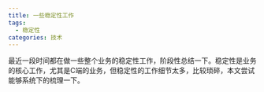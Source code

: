 ```yaml
---
title: 一些稳定性工作
tags:
  - 稳定性
categories: 技术
---
```


最近一段时间都在做一些整个业务的稳定性工作，阶段性总结一下。稳定性是业务的核心工作，尤其是C端的业务，但稳定性的工作细节太多，比较琐碎，本文尝试能够系统下的梳理一下。


